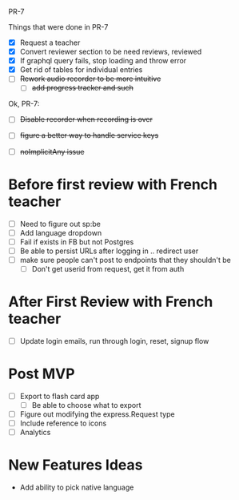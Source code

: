 PR-7

Things that were done in PR-7

- [x] Request a teacher
- [x] Convert reviewer section to be need reviews, reviewed
- [x] If graphql query fails, stop loading and throw error
- [x] Get rid of tables for individual entries
- [ ] ~~Rework audio recorder to be more intuitive~~
    - [ ] ~~add progress tracker and such~~

Ok, PR-7:

- [ ] ~~Disable recorder when recording is over~~
- [ ] ~~figure a better way to handle service keys~~
- [ ] ~~noImplicitAny issue~~


# Before first review with French teacher
- [ ] Need to figure out sp:be
- [ ] Add language dropdown
- [ ] Fail if exists in FB but not Postgres
- [ ] Be able to persist URLs after logging in .. redirect user
- [ ] make sure people can't post to endpoints that they shouldn't be
    - [ ] Don't get userid from request, get it from auth
 # After First Review with French teacher

- [ ] Update login emails, run through login, reset, signup flow
# Post MVP
- [ ] Export to flash card app
    - [ ] Be able to choose what to export
- [ ] Figure out modifying the express.Request type
- [ ] Include reference to icons
- [ ] Analytics
# New Features Ideas

- Add ability to pick native language
